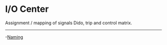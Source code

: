 # I/O Center

Assignment / mapping of signals Dido, trip and control matrix.

----

-[Naming](./naming.md)